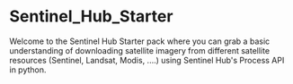 # Sentinel_Hub_Starter

Welcome to the Sentinel Hub Starter pack where you can grab a basic understanding of downloading satellite imagery from different satellite resources (Sentinel, Landsat, Modis, ....) using Sentinel Hub's Process API in python. 
